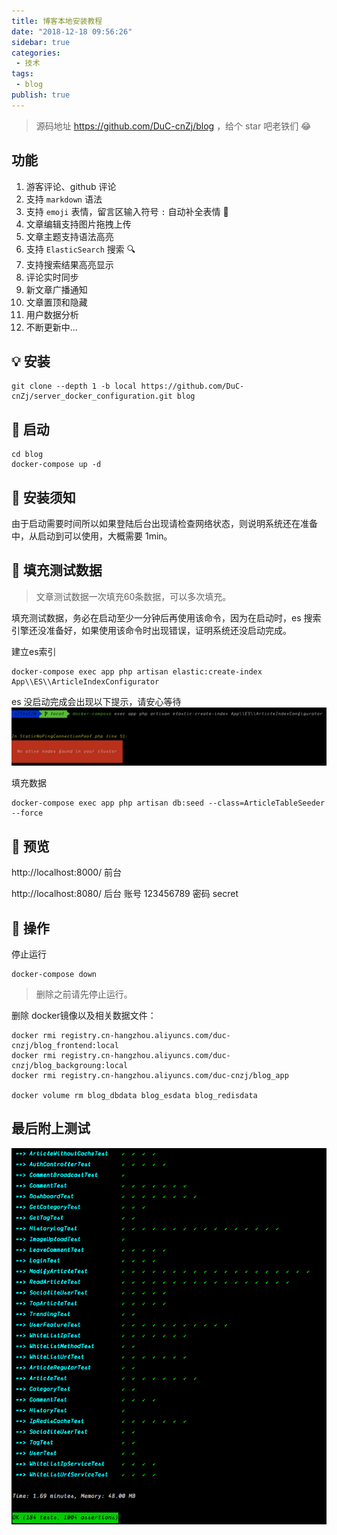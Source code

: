 ```yaml
---
title: 博客本地安装教程
date: "2018-12-18 09:56:26"
sidebar: true
categories:
 - 技术
tags:
 - blog
publish: true
---
```





> 源码地址 https://github.com/DuC-cnZj/blog  ，给个 star 吧老铁们 😂


## 功能
1.  游客评论、github 评论
2.  支持 `markdown` 语法
3. 支持 `emoji` 表情，留言区输入符号 `:` 自动补全表情 🍭
4. 文章编辑支持图片拖拽上传
5. 文章主题支持语法高亮
6. 支持 `ElasticSearch` 搜索 🔍
7. 支持搜索结果高亮显示
8. 评论实时同步
9. 新文章广播通知
10. 文章置顶和隐藏
11. 用户数据分析
12. 不断更新中...


## 💡 安装

```shell
git clone --depth 1 -b local https://github.com/DuC-cnZj/server_docker_configuration.git blog
```

## 🚀 启动
```shell
cd blog
docker-compose up -d
```

## 🎃 安装须知
由于启动需要时间所以如果登陆后台出现请检查网络状态，则说明系统还在准备中，从启动到可以使用，大概需要 1min。


## 🧐 填充测试数据

> 文章测试数据一次填充60条数据，可以多次填充。

填充测试数据，务必在启动至少一分钟后再使用该命令，因为在启动时，es 搜索引擎还没准备好，如果使用该命令时出现错误，证明系统还没启动完成。

建立es索引
```shell
docker-compose exec app php artisan elastic:create-index App\\ES\\ArticleIndexConfigurator
```

es 没启动完成会出现以下提示，请安心等待
![2019_05_06_cVMGg8WQ78.png](../images/2019_05_06_cVMGg8WQ78.png)

填充数据
```shell
docker-compose exec app php artisan db:seed --class=ArticleTableSeeder --force
```

## 👀 预览

http://localhost:8000/ 前台

http://localhost:8080/ 后台 账号 123456789 密码 secret

## 🤠 操作

停止运行

```shell
docker-compose down
```

> 删除之前请先停止运行。

删除 docker镜像以及相关数据文件：
```shell
docker rmi registry.cn-hangzhou.aliyuncs.com/duc-cnzj/blog_frontend:local
docker rmi registry.cn-hangzhou.aliyuncs.com/duc-cnzj/blog_backgroung:local
docker rmi registry.cn-hangzhou.aliyuncs.com/duc-cnzj/blog_app

docker volume rm blog_dbdata blog_esdata blog_redisdata
```

## 最后附上测试
![2019_05_04_KFzSpnajQT.png](../images/2019_05_04_KFzSpnajQT.png)



